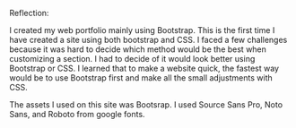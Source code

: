 Reflection:

I created my web portfolio mainly using Bootstrap. This is the first time I have created a site using both bootstrap and CSS. I faced a few challenges because it was hard to decide which method would be the best when customizing a section. I had to decide of it would look better using Bootstrap or CSS. I learned that to make a website quick, the fastest way would be to use Bootstrap first and make all the small adjustments with CSS. 

The assets I used on this site was Bootsrap. I used Source Sans Pro, Noto Sans, and Roboto from google fonts.